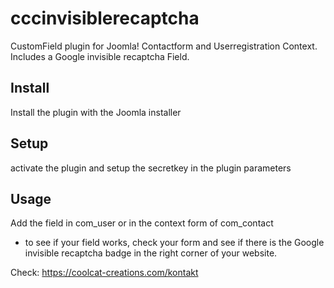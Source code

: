 # cccinvisiblerecaptcha
CustomField plugin for Joomla! Contactform and Userregistration Context. Includes a Google invisible recaptcha Field.


## Install
Install the plugin with the Joomla installer

## Setup
activate the plugin and setup the secretkey in the plugin parameters

## Usage
Add the field in com_user or in the context form of com_contact

- to see if your field works, check your form and see if there is the Google invisible recaptcha badge in the right corner of your website.

Check: https://coolcat-creations.com/kontakt

